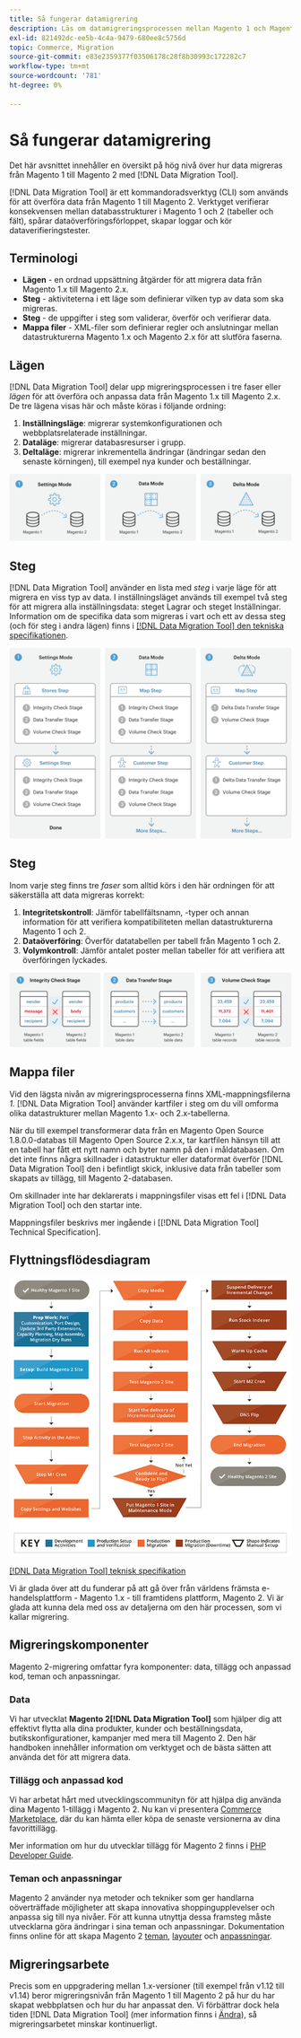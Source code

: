 ```yaml
---
title: Så fungerar datamigrering
description: Läs om datamigreringsprocessen mellan Magento 1 och Magento 2, inklusive terminologi, arbetsflödesdiagram och steg.
exl-id: 821492dc-ee5b-4c4a-9479-680ee8c5756d
topic: Commerce, Migration
source-git-commit: e83e2359377f03506178c28f8b30993c172282c7
workflow-type: tm+mt
source-wordcount: '781'
ht-degree: 0%

---
```


# Så fungerar datamigrering

Det här avsnittet innehåller en översikt på hög nivå över hur data migreras från Magento 1 till Magento 2 med [!DNL Data Migration Tool].

[!DNL Data Migration Tool] är ett kommandoradsverktyg (CLI) som används för att överföra data från Magento 1 till Magento 2. Verktyget verifierar konsekvensen mellan databasstrukturer i Magento 1 och 2 (tabeller och fält), spårar dataöverföringsförloppet, skapar loggar och kör dataverifieringstester.

## Terminologi

* **Lägen** - en ordnad uppsättning åtgärder för att migrera data från Magento 1.x till Magento 2.x.
* **Steg** - aktiviteterna i ett läge som definierar vilken typ av data som ska migreras.
* **Steg** - de uppgifter i steg som validerar, överför och verifierar data.
* **Mappa filer** - XML-filer som definierar regler och anslutningar mellan datastrukturerna Magento 1.x och Magento 2.x för att slutföra faserna.

## Lägen

[!DNL Data Migration Tool] delar upp migreringsprocessen i tre faser eller *lägen* för att överföra och anpassa data från Magento 1.x till Magento 2.x. De tre lägena visas här och måste köras i följande ordning:

1. **Inställningsläge**: migrerar systemkonfigurationen och webbplatsrelaterade inställningar.
1. **Dataläge**: migrerar databasresurser i grupp.
1. **Deltaläge**: migrerar inkrementella ändringar (ändringar sedan den senaste körningen), till exempel nya kunder och beställningar.

![Migreringslägen](../../assets/data-migration/MigrationModes2.png)

## Steg

[!DNL Data Migration Tool] använder en lista med *steg* i varje läge för att migrera en viss typ av data. I inställningsläget används till exempel två steg för att migrera alla inställningsdata: steget Lagrar och steget Inställningar. Information om de specifika data som migreras i vart och ett av dessa steg (och för steg i andra lägen) finns i [[!DNL Data Migration Tool] den tekniska specifikationen](technical-specification.md).

![Migreringsöversikt](../../assets/data-migration/MigrationOverview2.png)

## Steg

Inom varje steg finns tre *faser* som alltid körs i den här ordningen för att säkerställa att data migreras korrekt:

1. **Integritetskontroll**: Jämför tabellfältsnamn, -typer och annan information för att verifiera kompatibiliteten mellan datastrukturerna Magento 1 och 2.
1. **Dataöverföring**: Överför datatabellen per tabell från Magento 1 och 2.
1. **Volymkontroll**: Jämför antalet poster mellan tabeller för att verifiera att överföringen lyckades.

![Migreringsfaser](../../assets/data-migration/MigrationSteps2.png)

## Mappa filer

Vid den lägsta nivån av migreringsprocesserna finns XML-mappningsfilerna *1.* [!DNL Data Migration Tool] använder kartfiler i steg om du vill omforma olika datastrukturer mellan Magento 1.x- och 2.x-tabellerna.

När du till exempel transformerar data från en Magento Open Source 1.8.0.0-databas till Magento Open Source 2.x.x, tar kartfilen hänsyn till att en tabell har fått ett nytt namn och byter namn på den i måldatabasen. Om det inte finns några skillnader i datastruktur eller dataformat överför [!DNL Data Migration Tool] den i befintligt skick, inklusive data från tabeller som skapats av tillägg, till Magento 2-databasen.

Om skillnader inte har deklarerats i mappningsfiler visas ett fel i [!DNL Data Migration Tool] och den startar inte.

Mappningsfiler beskrivs mer ingående i [[!DNL Data Migration Tool] Technical Specification].

## Flyttningsflödesdiagram

![Migreringsflöde](../../assets/data-migration/migration_flow.png)

[[!DNL Data Migration Tool] teknisk specifikation](technical-specification.md)

Vi är glada över att du funderar på att gå över från världens främsta e-handelsplattform - Magento 1.x - till framtidens plattform, Magento 2. Vi är glada att kunna dela med oss av detaljerna om den här processen, som vi kallar migrering.

## Migreringskomponenter

Magento 2-migrering omfattar fyra komponenter: data, tillägg och anpassad kod, teman och anpassningar.

### Data

Vi har utvecklat **Magento 2[!DNL Data Migration Tool]** som hjälper dig att effektivt flytta alla dina produkter, kunder och beställningsdata, butikskonfigurationer, kampanjer med mera till Magento 2. Den här handboken innehåller information om verktyget och de bästa sätten att använda det för att migrera data.

### Tillägg och anpassad kod

Vi har arbetat hårt med utvecklingscommunityn för att hjälpa dig använda dina Magento 1-tillägg i Magento 2. Nu kan vi presentera [Commerce Marketplace](https://marketplace.magento.com/), där du kan hämta eller köpa de senaste versionerna av dina favorittillägg.

Mer information om hur du utvecklar tillägg för Magento 2 finns i [PHP Developer Guide](https://developer.adobe.com/commerce/php/development/).

### Teman och anpassningar

Magento 2 använder nya metoder och tekniker som ger handlarna oöverträffade möjligheter att skapa innovativa shoppingupplevelser och anpassa sig till nya nivåer. För att kunna utnyttja dessa framsteg måste utvecklarna göra ändringar i sina teman och anpassningar. Dokumentation finns online för att skapa Magento 2 [teman](https://developer.adobe.com/commerce/frontend-core/guide/themes/), [layouter](https://developer.adobe.com/commerce/frontend-core/guide/layouts/) och [anpassningar](https://developer.adobe.com/commerce/frontend-core/guide/layouts/xml-manage/).

## Migreringsarbete

Precis som en uppgradering mellan 1.x-versioner (till exempel från v1.12 till v1.14) beror migreringsnivån från Magento 1 till Magento 2 på hur du har skapat webbplatsen och hur du har anpassat den.
Vi förbättrar dock hela tiden [!DNL Data Migration Tool] (mer information finns i [Ändra](https://github.com/magento/data-migration-tool/blob/2.3/CHANGELOG.md)), så migreringsarbetet minskar kontinuerligt.
